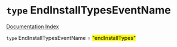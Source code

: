 # `type` EndInstallTypesEventName

[Documentation Index](../README.md)

`type` EndInstallTypesEventName = <mark>"endInstallTypes"</mark>